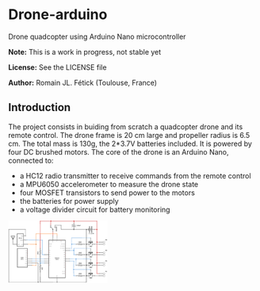 # Drone-arduino
Drone quadcopter using Arduino Nano microcontroller

**Note:** This is a work in progress, not stable yet

**License:** See the LICENSE file

**Author:** Romain JL. Fétick (Toulouse, France)

## Introduction

The project consists in buiding from scratch a quadcopter drone and its remote control. 
The drone frame is 20 cm large and propeller radius is 6.5 cm. 
The total mass is 130g, the 2*3.7V batteries included. 
It is powered by four DC brushed motors.
The core of the drone is an Arduino Nano, connected to:
- a HC12 radio transmitter to receive commands from the remote control
- a MPU6050 accelerometer to measure the drone state
- four MOSFET transistors to send power to the motors
- the batteries for power supply
- a voltage divider circuit for battery monitoring

<img src="doc/schema_elec.png" alt="schema_elec" width="200"/>
